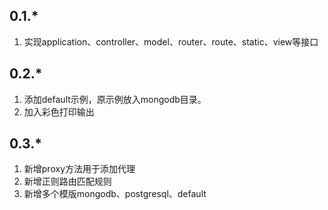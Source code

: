## 0.1.*

1. 实现application、controller、model、router、route、static、view等接口

## 0.2.*

1. 添加default示例，原示例放入mongodb目录。
2. 加入彩色打印输出

## 0.3.*

1. 新增proxy方法用于添加代理
2. 新增正则路由匹配规则
3. 新增多个模版mongodb、postgresql、default
